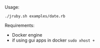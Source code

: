 Usage:

```
./jruby.sh examples/date.rb
```

Requirements:
* Docker engine
* if using gui apps in docker `sudo xhost +`
